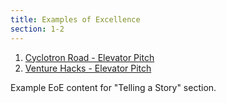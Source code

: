 ```yaml
---
title: Examples of Excellence
section: 1-2
---
```


1. [Cyclotron Road - Elevator Pitch](https://raw.githubusercontent.com/joelmoxley/founder-playbook/master/I.%20Foundational/02%20-%20EoE%20-%20Elevator%20Pitch%20/01%20-%20Cyclotron%20Road%20-%20Elevator%20Pitch%20-%20Template.pptx)
2. [Venture Hacks - Elevator Pitch](http://venturehacks.com/articles/elevator-pitch)

Example EoE content for "Telling a Story" section.